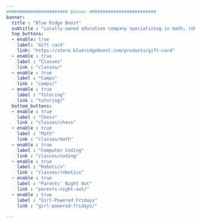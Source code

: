 ```yaml
---
####################### Banner #########################
banner:
  title : "Blue Ridge Boost"
  subtitle : "Locally-owned education company specializing in math, robotics, computing, and chess."
  top_buttons:
  - enable: true
    label: 'Gift card'
    link: "https://store.blueridgeboost.com/products/gift-card"
  - enable : true
    label : "Classes"
    link : "classes/"
  - enable : true
    label : "Camps"
    link : "camps/"
  - enable : true
    label : "Tutoring"
    link : "tutoring/"
  bottom_buttons:
  - enable : true
    label : "Chess"
    link : "classes/chess"
  - enable : true
    label : "Math"
    link : "classes/math"
  - enable : true
    label : "Computer Coding"
    link : "classes/coding"
  - enable : true
    label : "Robotics"
    link : "classes/robotics"
  - enable : true
    label : "Parents' Night Out"
    link : "parents-night-out/"
  - enable : true
    label : "Girl-Powered Fridays"
    link : "girl-powered-fridays/"

---
```

